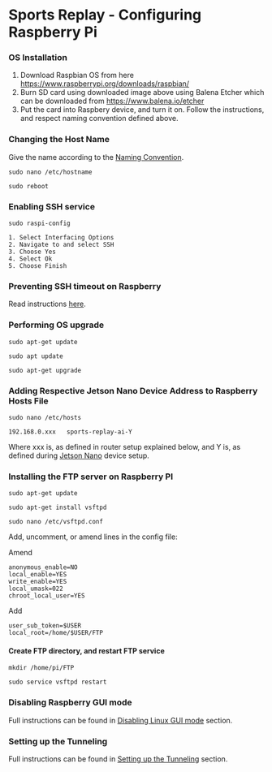 # Sports Replay - Configuring Raspberry Pi

### OS Installation
1. Download Raspbian OS from here https://www.raspberrypi.org/downloads/raspbian/
2. Burn SD card using downloaded image above using Balena Etcher which can be downloaded from https://www.balena.io/etcher
3. Put the card into Raspbery device, and turn it on. Follow the instructions, and respect naming convention defined above.

### Changing the Host Name
Give the name according to the [Naming Convention](../README.md).

`sudo nano /etc/hostname`

`sudo reboot`


### Enabling SSH service

 `sudo raspi-config` 

    1. Select Interfacing Options
    2. Navigate to and select SSH
    3. Choose Yes
    4. Select Ok
    5. Choose Finish

### Preventing SSH timeout on Raspberry
Read instructions [here](../README.md).

### Performing OS upgrade

`sudo apt-get update`

`sudo apt update`

`sudo apt-get upgrade`


### Adding Respective Jetson Nano Device Address to Raspberry Hosts File
`sudo nano /etc/hosts`
    
    192.168.0.xxx	sports-replay-ai-Y 
    
Where xxx is, as defined in router setup explained below, and Y is, as defined during [Jetson Nano](JETSON.md) device setup.
    
### Installing the FTP server on Raspberry PI

`sudo apt-get update`

`sudo apt-get install vsftpd`

`sudo nano /etc/vsftpd.conf`

Add, uncomment, or amend lines in the config file:

Amend

    anonymous_enable=NO
    local_enable=YES
    write_enable=YES
    local_umask=022
    chroot_local_user=YES

Add

    user_sub_token=$USER
    local_root=/home/$USER/FTP

#### Create FTP directory, and restart FTP service

`mkdir /home/pi/FTP`

`sudo service vsftpd restart`

### Disabling Raspberry GUI mode
Full instructions can be found in [Disabling Linux GUI mode](../README.md) section.

### Setting up the Tunneling
Full instructions can be found in [Setting up the Tunneling](../README.md) section.
